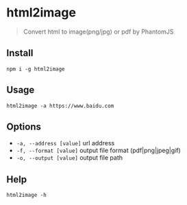 # html2image

> Convert html to image(png/jpg) or pdf by PhantomJS

## Install

    npm i -g html2image

## Usage

    html2image -a https://www.baidu.com

## Options

- `-a, --address [value]` url address
- `-f, --format [value]` output file format (pdf|png|jpeg|gif)
- `-o, --output [value]` output file path

## Help

    html2image -h